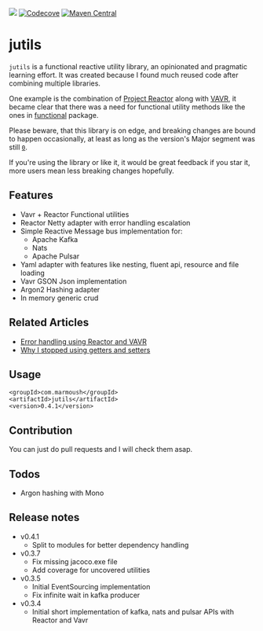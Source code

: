 [![](https://travis-ci.org/IsmailMarmoush/jutils.svg?branch=master)](https://travis-ci.org/IsmailMarmoush/jutils?branch=master)
[![Codecove](https://codecov.io/github/ismailmarmoush/jutils/coverage.svg?precision=2)](https://codecov.io/gh/IsmailMarmoush/jutils)
[![Maven Central](https://maven-badges.herokuapp.com/maven-central/com.marmoush/jutils/badge.svg?style=flat-square)](https://maven-badges.herokuapp.com/maven-central/com.marmoush/jutils/)

# jutils
`jutils` is a functional reactive utility library, an opinionated and pragmatic learning effort.
It was created because I found much reused code after combining multiple libraries.

One example is the combination of [Project Reactor](https://projectreactor.io/) along with [VAVR](https://vavr.io), it
became clear that there was a need for functional utility methods like the ones in
[functional](core/src/main/java/com/marmoush/jutils/core/utils/functional) package.

Please beware, that this library is on edge, and breaking changes are bound to happen occasionally,
at least as long as the version's Major segment was still
[`0`](https://semver.org/#how-should-i-deal-with-revisions-in-the-0yz-initial-development-phase).

If you're using the library or like it, it would be great feedback if you star it,
more users mean less breaking changes hopefully.

## Features
* Vavr + Reactor Functional utilities
* Reactor Netty adapter with error handling escalation
* Simple Reactive Message bus implementation for:
  * Apache Kafka
  * Nats
  * Apache Pulsar
* Yaml adapter with features like nesting, fluent api, resource and file loading
* Vavr GSON Json implementation
* Argon2 Hashing adapter
* In memory generic crud

## Related Articles
* [Error handling using Reactor and VAVR](https://marmoush.com/2019/11/12/Error-Handling.html)
* [Why I stopped using getters and setters](https://marmoush.com/2019/12/13/stopped-using-getters-and-setters.html)

## Usage

```
<groupId>com.marmoush</groupId>
<artifactId>jutils</artifactId>
<version>0.4.1</version>
```

## Contribution
You can just do pull requests and I will check them asap.

## Todos
* Argon hashing with Mono

## Release notes
* v0.4.1
  * Split to modules for better dependency handling
* v0.3.7
  * Fix missing jacoco.exe file
  * Add coverage for uncovered utilities
* v0.3.5
  * Initial EventSourcing implementation
  * Fix infinite wait in kafka producer
* v0.3.4
  * Initial short implementation of kafka, nats and pulsar APIs with Reactor and Vavr
